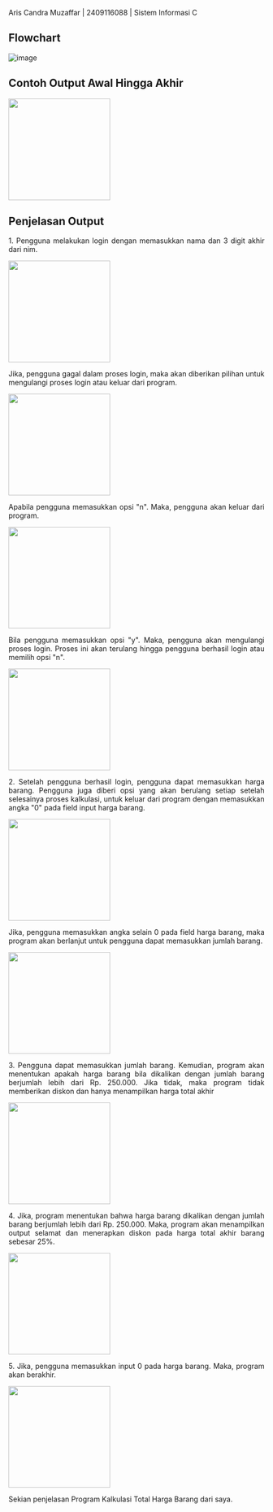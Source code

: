 Aris Candra Muzaffar | 2409116088 | Sistem Informasi C

<h2>Flowchart</h2>

![image](https://github.com/user-attachments/assets/e79fbd49-018a-4424-b564-efa32e2f6b40)
  
<h2>Contoh Output Awal Hingga Akhir</h2>

<img src="https://github.com/user-attachments/assets/e6b2d3cc-a0fa-4275-9e40-919979664fa7" width="200"/>

<h2>Penjelasan Output</h2>
<p align="justify">1. Pengguna melakukan login dengan memasukkan nama dan 3 digit akhir dari nim.</p>

<img src="https://github.com/user-attachments/assets/dba16b4d-fb5c-431e-b60d-ce370bee0383" width="200"/>

<p align="justify">Jika, pengguna gagal dalam proses login, maka akan diberikan pilihan untuk mengulangi proses login atau keluar dari program.</p>

<img src="https://github.com/user-attachments/assets/ee6c1533-0f9f-4227-8f8f-2501f5495326" width="200"/>

<p align="justify"> Apabila pengguna memasukkan opsi "n". Maka, pengguna akan keluar dari program.</p>

<img src="https://github.com/user-attachments/assets/e3f163d5-6abc-452f-b92f-3c190ae46b9f" width="200"/>

<p align="justify">Bila pengguna memasukkan opsi "y". Maka, pengguna akan mengulangi proses login. Proses ini akan terulang hingga pengguna berhasil login atau memilih opsi "n".</p>

<img src="https://github.com/user-attachments/assets/0147cc99-bce2-4f87-bc17-46deb40e5954" width="200"/>

<p align="justify">2. Setelah pengguna berhasil login, pengguna dapat memasukkan harga barang. Pengguna juga diberi opsi yang akan berulang setiap setelah selesainya proses kalkulasi, untuk keluar dari program dengan memasukkan angka "0" pada field input harga barang.</p>

<img src="https://github.com/user-attachments/assets/dec741fc-2636-4237-98fd-971f033cbf4a" width="200"/>

<p align="justify">Jika, pengguna memasukkan angka selain 0 pada field harga barang, maka program akan berlanjut untuk pengguna dapat memasukkan jumlah barang.</p>

<img src="https://github.com/user-attachments/assets/40ed7cd9-8d8f-47ae-9dab-c3257dd630e0" width="200"/>

<p align="justify">3. Pengguna dapat memasukkan jumlah barang. Kemudian, program akan menentukan apakah harga barang bila dikalikan dengan jumlah barang berjumlah lebih dari Rp. 250.000. Jika tidak, maka program tidak memberikan diskon dan hanya menampilkan harga total akhir</p>

<img src="https://github.com/user-attachments/assets/d878ad1d-1c29-4cdb-ad30-236ab3877a83" width="200"/>

<p align="justify">4. Jika, program menentukan bahwa harga barang dikalikan dengan jumlah barang berjumlah lebih dari Rp. 250.000. Maka, program akan menampilkan output selamat dan menerapkan diskon pada harga total akhir barang sebesar 25%.</p>

<img src="https://github.com/user-attachments/assets/2a6d4c2f-1845-4522-aed9-fe73717a45b6" width="200"/>

<p align="justify">5. Jika, pengguna memasukkan input 0 pada harga barang. Maka, program akan berakhir.</p>

<img src="https://github.com/user-attachments/assets/a2797f29-fbfa-479e-9fbd-fa0a47e66a2e" width="200"/>

<p align="justify">Sekian penjelasan Program Kalkulasi Total Harga Barang dari saya.</p>
